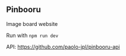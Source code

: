 ## Pinbooru
Image board website

Run with `npm run dev`

API: https://github.com/paolo-jpl/pinbooru-api